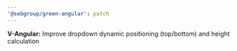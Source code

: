 ```yaml
---
'@sebgroup/green-angular': patch
---
```


**V-Angular:** Improve dropdown dynamic positioning (top/bottom) and height calculation
